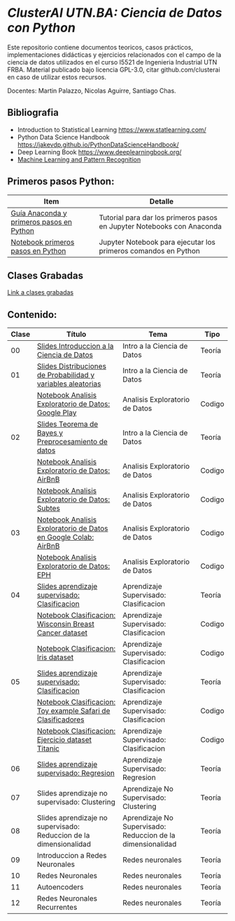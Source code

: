 # *ClusterAI UTN.BA: Ciencia de Datos con Python*
Este repositorio contiene documentos teoricos, casos prácticos, implementaciones didácticas y ejercicios relacionados con el campo de la ciencia de datos utilizados en el curso I5521 de Ingenieria Industrial UTN FRBA. Material publicado bajo licencia GPL-3.0, citar github.com/clusterai en caso de utilizar estos recursos. 

Docentes: Martin Palazzo, Nicolas Aguirre, Santiago Chas.

## Bibliografia
- Introduction to Statistical Learning https://www.statlearning.com/
- Python Data Science Handbook https://jakevdp.github.io/PythonDataScienceHandbook/
- Deep Learning Book https://www.deeplearningbook.org/
- [Machine Learning and Pattern Recognition](http://users.isr.ist.utl.pt/~wurmd/Livros/school/Bishop%20-%20Pattern%20Recognition%20And%20Machine%20Learning%20-%20Springer%20%202006.pdf)

## Primeros pasos Python:

| Item | Detalle |
| --- | ----------- |
| [Guía Anaconda y primeros pasos en Python](https://github.com/investigacion-operativa/pyOperativ/blob/main/01_intro_python/instalar_python_jupyter.pdf)  | Tutorial para dar los primeros pasos en Jupyter Notebooks con Anaconda |
| [Notebook primeros pasos en Python](https://github.com/investigacion-operativa/pyOperativ/blob/main/01_intro_python/python_primeros_pasos.ipynb)         | Jupyter Notebook para ejecutar los primeros comandos en Python |

## Clases Grabadas
[Link a clases grabadas](https://drive.google.com/drive/folders/1QxDKVhP1-FkBX-OwvqnN3ierbIAOF_PQ?usp=sharing)

## Contenido:

| Clase | Título | Tema | Tipo |
| --- | ----------- | ------ | --- |
| 00 | [Slides Introduccion a la Ciencia de Datos](https://github.com/clusterai/clusterai_2021/blob/main/clase00/utn_clusterai_2021_clase00.pdf)                                                                                  | Intro a la Ciencia de Datos | Teoría |
| 01 | [Slides Distribuciones de Probabilidad y variables aleatorias](https://github.com/clusterai/clusterai_2021/blob/main/clase01/clusterai_2021_clase01.pdf)                                                                                  | Intro a la Ciencia de Datos | Teoría |
|    | [Notebook Analisis Exploratorio de Datos: Google Play](https://github.com/clusterai/clusterai_2021/blob/main/clase01/clusterai_2021_clase01_EDA_google_play_store.ipynb)                | Analisis Exploratorio de Datos | Codigo |
| 02 | [Slides Teorema de Bayes y Preprocesamiento de datos](https://github.com/clusterai/clusterai_2021/blob/main/clase02/clusterai_2021_clase02_presentacion.pdf)                                                                                  | Intro a la Ciencia de Datos | Teoría |
|    | [Notebook Analisis Exploratorio de Datos: AirBnB](https://github.com/clusterai/clusterai_2021/blob/main/clase02/clusterai_2021_clase02_eda_airbnb.ipynb)                | Analisis Exploratorio de Datos | Codigo |
|    | [Notebook Analisis Exploratorio de Datos: Subtes](https://github.com/clusterai/clusterai_2021/blob/main/clase02/clusterai_2021_clase02_eda_subtes.ipynb)                | Analisis Exploratorio de Datos | Codigo |
| 03 | [Notebook Analisis Exploratorio de Datos en Google Colab: AirBnB](https://github.com/clusterai/clusterai_2021/blob/main/clase03/clusterai_2021_clase03_eda_airbnb_colab.ipynb)                                                                                  | Analisis Exploratorio de Datos | Codigo |
|    | [Notebook Analisis Exploratorio de Datos: EPH](https://github.com/clusterai/clusterai_2021/blob/main/clase03/clusterai_2021_clase03_eda_EPH.ipynb)                | Analisis Exploratorio de Datos | Codigo |
| 04 | [Slides aprendizaje supervisado: Clasificacion](https://github.com/clusterai/clusterai_2021/blob/main/clase04/clusterai_2021_clase03_presentacion.pdf)                                                                                  | Aprendizaje Supervisado: Clasificacion | Teoría |
|    | [Notebook Clasificacion: Wisconsin Breast Cancer dataset](https://github.com/clusterai/clusterai_2021/blob/main/clase04/clusterai_2021_clase04_clasificacion_breast.ipynb)                | Aprendizaje Supervisado: Clasificacion | Codigo |
|    | [Notebook Clasificacion: Iris dataset](https://github.com/clusterai/clusterai_2021/blob/main/clase04/clusterai_2021_clase04_clasificacion_iris.ipynb)                | Aprendizaje Supervisado: Clasificacion | Codigo |
| 05 | [Slides aprendizaje supervisado: Clasificacion](https://github.com/clusterai/clusterai_2021/blob/main/clase05/clusterai_2021_clase05_clasificacion_.pdf)                                                                                  | Aprendizaje Supervisado: Clasificacion | Teoría |
|    | [Notebook Clasificacion: Toy example Safari de Clasificadores](https://github.com/clusterai/clusterai_2021/blob/main/clase05/clusterai2021_clase05_classificacion_.ipynb)                | Aprendizaje Supervisado: Clasificacion | Codigo |
|    | [Notebook Clasificacion: Ejercicio dataset Titanic](https://github.com/clusterai/clusterai_2021/blob/main/clase05/clusterai_2021_clasificacion_ejercicio.ipynb)                | Aprendizaje Supervisado: Clasificacion | Codigo |
| 06 | [Slides aprendizaje supervisado: Regresion](https://github.com/clusterai/clusterai_2021/blob/main/clase06/clusterai_clase06_regresion_prez.pdf)                                                 | Aprendizaje Supervisado: Regresion | Teoría |
| 07 | Slides aprendizaje no supervisado: Clustering                                                 | Aprendizaje No Supervisado: Clustering | Teoría |
| 08 | Slides aprendizaje no supervisado: Reduccion de la dimensionalidad                                                 | Aprendizaje No Supervisado: Reduccion de la dimensionalidad | Teoría |
| 09 | Introduccion a Redes Neuronales                                                 | Redes neuronales | Teoría |
| 10 | Redes Neuronales                                                 | Redes neuronales | Teoría |
| 11 | Autoencoders                                                 | Redes neuronales | Teoría |
| 12 | Redes Neuronales Recurrentes                                                 | Redes neuronales | Teoría |




